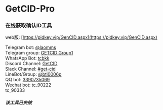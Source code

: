 # GetCID-Pro
### 在线获取确认ID工具  
 
web版: [https://pidkey.vip/GenCID.aspx](https://pidkey.vip/GenCID.aspx)  

Telegram bot: [@laomms](https://t.me/laomms)  
Telegram group: [GETCID Group1](https://t.me/get_cid)   
WhatsApp Bot: [tcbkk](https://wa.me/message/ETQAZKDFCSZCF1)  
Discord Channel: [GetCID](https://discord.gg/JDygTcRhhZ)  
Slack Channel: [#get-cid](https://join.slack.com/t/getcid/shared_invite/zt-3fxhdkmc7-pnAkb9D52eYFjVwOWq_sMw)  
LineBot/Group: [@bti0006p](https://line.me/R/ti/g/pBM6qdZhXA)  
QQ bot: [3390735069](http://wpa.qq.com/msgrd?v=3&uin=3390735069&site=qq&menu=yes)   
Wechat bot: tc_90222    
            tc_90333  

##### 该工具已失效  




